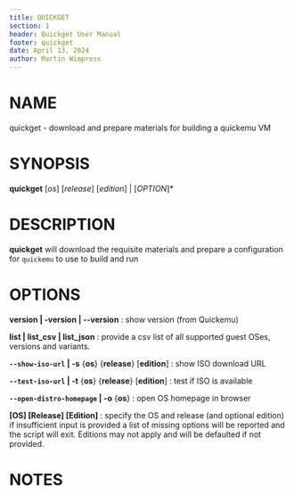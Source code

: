 ```yaml
---
title: QUICKGET
section: 1
header: Quickget User Manual
footer: quickget
date: April 13, 2024
author: Martin Wimpress
---
```


# NAME

quickget - download and prepare materials for building a quickemu VM

# SYNOPSIS

**quickget** [*os*] [*release*] [*edition*] | [*OPTION*]*

# DESCRIPTION

**quickget** will download the requisite materials and prepare a configuration for `quickemu` to use to build and run

# OPTIONS

**version | -version | --version**
: show version (from Quickemu)

**list | list_csv | list_json**
: provide a csv list of all supported guest OSes, versions and variants.

**```--show-iso-url``` | -s** {**os**} {**release**} [**edition**]
: show ISO download URL

**```--test-iso-url``` | -t** {**os**} {**release**} [**edition**]
: test if ISO is available

**```--open-distro-homepage``` | -o** {**os**}
: open OS homepage in browser

**[OS] [Release] [Edition]**
: specify the OS and release (and optional edition)
if insufficient input is provided a list of missing options will be reported and the script will exit.  Editions may not apply and will be defaulted if not provided.

# NOTES
